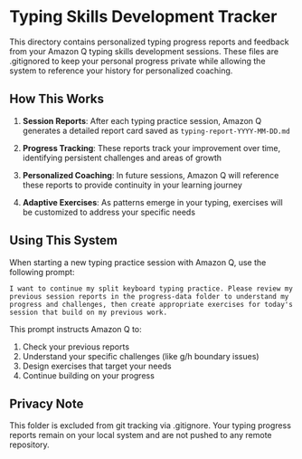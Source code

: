 # Typing Skills Development Tracker

This directory contains personalized typing progress reports and feedback from your Amazon Q typing skills development sessions. These files are .gitignored to keep your personal progress private while allowing the system to reference your history for personalized coaching.

## How This Works

1. **Session Reports**: After each typing practice session, Amazon Q generates a detailed report card saved as `typing-report-YYYY-MM-DD.md`

2. **Progress Tracking**: These reports track your improvement over time, identifying persistent challenges and areas of growth

3. **Personalized Coaching**: In future sessions, Amazon Q will reference these reports to provide continuity in your learning journey

4. **Adaptive Exercises**: As patterns emerge in your typing, exercises will be customized to address your specific needs

## Using This System

When starting a new typing practice session with Amazon Q, use the following prompt:

```
I want to continue my split keyboard typing practice. Please review my previous session reports in the progress-data folder to understand my progress and challenges, then create appropriate exercises for today's session that build on my previous work.
```

This prompt instructs Amazon Q to:
1. Check your previous reports
2. Understand your specific challenges (like g/h boundary issues)
3. Design exercises that target your needs
4. Continue building on your progress

## Privacy Note

This folder is excluded from git tracking via .gitignore. Your typing progress reports remain on your local system and are not pushed to any remote repository.
